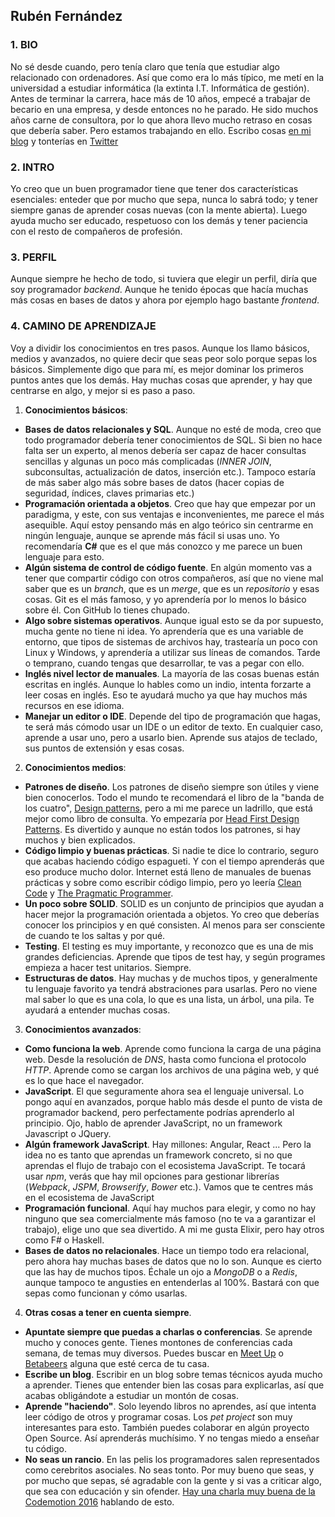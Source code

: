 ## Rubén Fernández

### 1. BIO

No sé desde cuando, pero tenía claro que tenía que estudiar algo relacionado con ordenadores. Así que como era lo más típico, me metí en la universidad a estudiar informática (la extinta I.T. Informática de gestión). Antes de terminar la carrera, hace más de 10 años, empecé a trabajar de becario en una empresa, y desde entonces no he parado. He sido muchos años carne de consultora, por lo que ahora llevo mucho retraso en cosas que debería saber. Pero estamos trabajando en ello. Escribo cosas [en mi blog](http://charlascylon.com/) y tonterías en [Twitter](https://twitter.com/_rubenfa)

### 2. INTRO

Yo creo que un buen programador tiene que tener dos características esenciales: enteder que por mucho que sepa, nunca lo sabrá todo; y tener siempre ganas de aprender cosas nuevas (con la mente abierta). Luego ayuda mucho ser educado, respetuoso con los demás y tener paciencia con el resto de compañeros de profesión.

### 3. PERFIL

Aunque siempre he hecho de todo, si tuviera que elegir un perfil, diría que soy programador *backend*. Aunque he tenido épocas que hacía muchas más cosas en bases de datos y ahora por ejemplo hago bastante *frontend*. 

### 4. CAMINO DE APRENDIZAJE

Voy a dividir los conocimientos en tres pasos. Aunque los llamo básicos, medios y avanzados, no quiere decir que seas peor solo porque sepas los básicos. Simplemente digo que para mí, es mejor dominar los primeros puntos antes que los demás. Hay muchas cosas que aprender, y hay que centrarse en algo, y mejor si es paso a paso.

1. **Conocimientos básicos**:
  * **Bases de datos relacionales y SQL**. Aunque no esté de moda, creo que todo programador debería tener conocimientos de SQL. Si bien no hace falta ser un experto, al menos debería ser capaz de hacer consultas sencillas y algunas un poco más complicadas (*INNER JOIN*, subconsultas, actualización de datos, inserción etc.). Tampoco estaría de más saber algo más sobre bases de datos (hacer copias de seguridad, índices, claves primarias etc.)
  * **Programación orientada a objetos**. Creo que hay que empezar por un paradigma, y este, con sus ventajas e inconvenientes, me parece el más asequible. Aquí estoy pensando más en algo teórico sin centrarme en ningún lenguaje, aunque se aprende más fácil si usas uno. Yo recomendaría **C#** que es el que más conozco y me parece un buen lenguaje para esto.
  * **Algún sistema de control de código fuente**. En algún momento vas a tener que compartir código con otros compañeros, así que no viene mal saber que es un *branch*, que es un *merge*, que es un *repositorio* y esas cosas. Git es el más famoso, y yo aprendería por lo menos lo básico sobre él. Con GitHub lo tienes chupado.
  * **Algo sobre sistemas operativos**. Aunque igual esto se da por supuesto, mucha gente no tiene ni idea. Yo aprendería que es una variable de entorno, que tipos de sistemas de archivos hay, trastearía un poco con Linux y Windows, y aprendería a utilizar sus líneas de comandos. Tarde o temprano, cuando tengas que desarrollar, te vas a pegar con ello.
  * **Inglés nivel lector de manuales**. La mayoría de las cosas buenas están escritas en inglés. Aunque lo hables como un indio, intenta forzarte a leer cosas en inglés. Eso te ayudará mucho ya que hay muchos más recursos en ese idioma.
  * **Manejar un editor o IDE**. Depende del tipo de programación que hagas, te será más cómodo usar un IDE o un editor de texto. En cualquier caso, aprende a usar uno, pero a usarlo bien. Aprende sus atajos de teclado, sus puntos de extensión y esas cosas.

2. **Conocimientos medios**:
  * **Patrones de diseño**. Los patrones de diseño siempre son útiles y viene bien conocerlos. Todo el mundo te recomendará el libro de la "banda de los cuatro", [Design patterns](https://www.amazon.es/Design-patterns-object-oriented-professional-computing/dp/0201633612/ref=sr_1_1?ie=UTF8&qid=1480404584&sr=8-1&keywords=design+patterns), pero a mi me parece un ladrillo, que está mejor como libro de consulta. Yo empezaría por [Head First Design Patterns](https://www.amazon.es/Head-First-Design-Patterns-Freeman/dp/0596007124/ref=sr_1_1?ie=UTF8&qid=1480404634&sr=8-1&keywords=head+first+design+patterns). Es divertido y aunque no están todos los patrones, si hay muchos y bien explicados.
  * **Código limpio y buenas prácticas**. Si nadie te dice lo contrario, seguro que acabas haciendo código espagueti. Y con el tiempo aprenderás que eso produce mucho dolor. Internet está lleno de manuales de buenas prácticas y sobre como escribir código limpio, pero yo leería [Clean Code](https://www.amazon.es/Clean-Code-Handbook-Software-Craftsmanship/dp/0132350882/ref=sr_1_1?ie=UTF8&qid=1480404812&sr=8-1&keywords=clean+code) y [The Pragmatic Programmer](https://www.amazon.es/Pragmatic-programmer-journeyman-Hunt-Andrew/dp/020161622X/ref=sr_1_1?ie=UTF8&qid=1480404837&sr=8-1&keywords=pragmatic+programmer).
  * **Un poco sobre SOLID**. SOLID es un conjunto de principios que ayudan a hacer mejor la programación orientada a objetos. Yo creo que deberías conocer los principios y en qué consisten. Al menos para ser consciente de cuando te los saltas y por qué.
  * **Testing**. El testing es muy importante, y reconozco que es una de mis grandes deficiencias. Aprende que tipos de test hay, y según programes empieza a hacer test unitarios. Siempre.
  * **Estructuras de datos**. Hay muchas y de muchos tipos, y generalmente tu lenguaje favorito ya tendrá abstraciones para usarlas. Pero no viene mal saber lo que es una cola, lo que es una lista, un árbol, una pila. Te ayudará a entender muchas cosas.

3. **Conocimientos avanzados**:
  * **Como funciona la web**. Aprende como funciona la carga de una página web. Desde la resolución de *DNS*, hasta como funciona el protocolo *HTTP*. Aprende como se cargan los archivos de una página web, y qué es lo que hace el navegador.  
  * **JavaScript**. El que seguramente ahora sea el lenguaje universal. Lo pongo aquí en avanzados, porque hablo más desde el punto de vista de programador backend, pero perfectamente podrías aprenderlo al principio. Ojo, hablo de aprender JavaScript, no un framework Javascript o JQuery.
  * **Algún framework JavaScript**. Hay millones: Angular, React ... Pero la idea no es tanto que aprendas un framework concreto, si no que aprendas el flujo de trabajo con el ecosistema JavaScript. Te tocará usar *npm*, verás que hay mil opciones para gestionar librerías (*Webpack*, *JSPM*, *Browserify*, *Bower* etc.). Vamos que te centres más en el ecosistema de JavaScript  
  * **Programación funcional**. Aquí hay muchos para elegir, y como no hay ninguno que sea comercialmente más famoso (no te va a garantizar el trabajo), elige uno que sea divertido. A mi me gusta Elixir, pero hay otros como F# o Haskell.
  * **Bases de datos no relacionales**. Hace un tiempo todo era relacional, pero ahora hay muchas bases de datos que no lo son. Aunque es cierto que las hay de muchos tipos. Échale un ojo a *MongoDB* o a *Redis*, aunque tampoco te angusties en entenderlas al 100%. Bastará con que sepas como funcionan y cómo usarlas.  

4. **Otras cosas a tener en cuenta siempre**. 
  * **Apuntate siempre que puedas a charlas o conferencias**. Se aprende mucho y conoces gente. Tienes montones de conferencias cada semana, de temas muy diversos. Puedes buscar en [Meet Up](http://www.meetup.com/es-ES/) o [Betabeers](https://betabeers.com/) alguna que esté cerca de tu casa.
  * **Escribe un blog**. Escribir en un blog sobre temas técnicos ayuda mucho a aprender. Tienes que entender bien las cosas para explicarlas, así que acabas obligándote a estudiar un montón de cosas.
  * **Aprende "haciendo"**. Solo leyendo libros no aprendes, así que intenta leer código de otros y programar cosas. Los *pet project* son muy interesantes para esto. También puedes colaborar en algún proyecto Open Source. Así aprenderás muchísimo. Y no tengas miedo a enseñar tu código.
  * **No seas un rancio**. En las pelis los programadores salen representados como cerebritos asociales. No seas tonto. Por muy bueno que seas, y por mucho que sepas, sé agradable con la gente y si vas a criticar algo, que sea con educación y sin ofender. [Hay una charla muy buena de la Codemotion 2016](https://www.youtube.com/watch?v=pkOZJ6Qfpwk) hablando de esto.
